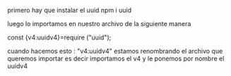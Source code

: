 primero hay que instalar el uuid 
npm i uuid

luego lo importamos en nuestro archivo de la siguiente manera

const {v4:uuidv4}=require ("uuid");

cuando hacemos esto : "v4:uuidv4"
estamos renombrando el archivo que queremos importar es decir 
importamos el v4 y le ponemos por nombre el uuidv4
